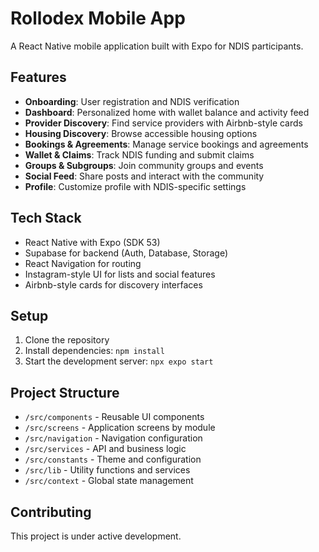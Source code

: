 # Rollodex Mobile App

A React Native mobile application built with Expo for NDIS participants.

## Features

- **Onboarding**: User registration and NDIS verification
- **Dashboard**: Personalized home with wallet balance and activity feed
- **Provider Discovery**: Find service providers with Airbnb-style cards
- **Housing Discovery**: Browse accessible housing options
- **Bookings & Agreements**: Manage service bookings and agreements
- **Wallet & Claims**: Track NDIS funding and submit claims
- **Groups & Subgroups**: Join community groups and events
- **Social Feed**: Share posts and interact with the community
- **Profile**: Customize profile with NDIS-specific settings

## Tech Stack

- React Native with Expo (SDK 53)
- Supabase for backend (Auth, Database, Storage)
- React Navigation for routing
- Instagram-style UI for lists and social features
- Airbnb-style cards for discovery interfaces

## Setup

1. Clone the repository
2. Install dependencies: `npm install`
3. Start the development server: `npx expo start`

## Project Structure

- `/src/components` - Reusable UI components
- `/src/screens` - Application screens by module
- `/src/navigation` - Navigation configuration
- `/src/services` - API and business logic
- `/src/constants` - Theme and configuration
- `/src/lib` - Utility functions and services
- `/src/context` - Global state management

## Contributing

This project is under active development.
